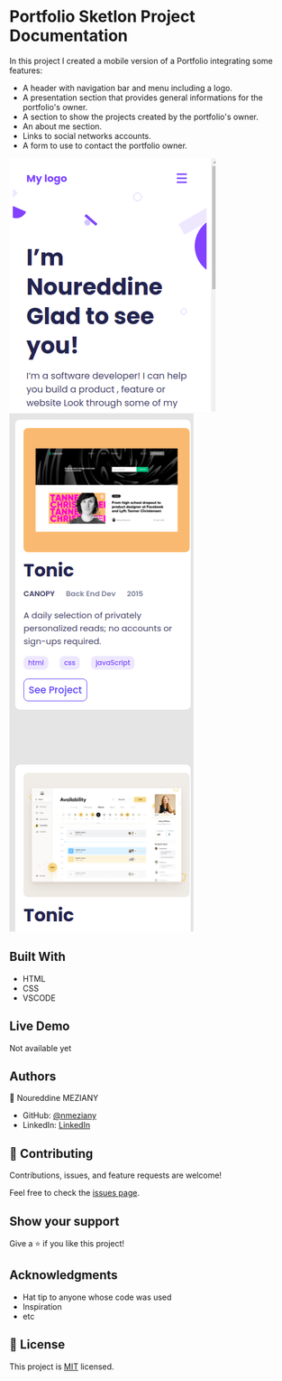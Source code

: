 # Portfolio Sketlon Project Documentation

In this project I created a mobile version of a Portfolio integrating some features:

- A header with navigation bar and menu including a logo.
- A presentation section that provides general informations for the portfolio's owner.
- A section to show the projects created by the portfolio's owner.
- An about me section.
- Links to social networks accounts.
- A form to use to contact the portfolio owner.

![screenshot](./Screenshot1.png)
![screenshot](./Screenshot2.png)


## Built With

- HTML
- CSS
- VSCODE

## Live Demo

Not available yet


## Authors

👤 Noureddine MEZIANY

- GitHub: [@nmeziany](https://github.com/nmeziany)
- LinkedIn: [LinkedIn](https://www.linkedin.com/in/noureddine-meziany/)


## 🤝 Contributing

Contributions, issues, and feature requests are welcome!

Feel free to check the [issues page](../../issues/).

## Show your support

Give a ⭐️ if you like this project!

## Acknowledgments

- Hat tip to anyone whose code was used
- Inspiration
- etc

## 📝 License

This project is [MIT](./MIT.md) licensed.